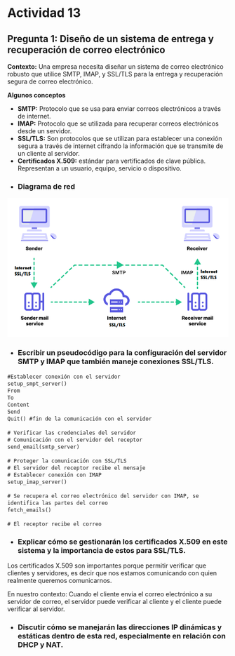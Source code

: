 # Actividad 13
## Pregunta 1: Diseño de un sistema de entrega y recuperación de correo electrónico

**Contexto:** Una empresa necesita diseñar un sistema de correo electrónico robusto que utilice SMTP, IMAP, y SSL/TLS para la entrega y recuperación segura de correo electrónico.

**Algunos conceptos**
- **SMTP:** Protocolo que se usa para enviar correos electrónicos a través de internet.
- **IMAP:** Protocolo que se utilizada para recuperar correos electrónicos desde un servidor.
- **SSL/TLS:** Son protocolos que se utilizan para establecer una conexión segura a través de internet cifrando la información que se transmite de un cliente al servidor.
- **Certificados X.509:** estándar para vertificados de clave pública. Representan a un usuario, equipo, servicio o dispositivo.

* ### Diagrama de red
![Diagrama de red](img/Act13_diagrama.png)

* ### Escribir un pseudocódigo para la configuración del servidor SMTP y IMAP que también maneje conexiones SSL/TLS.
```
#Establecer conexión con el servidor
setup_smpt_server()
From
To
Content
Send
Quit() #fin de la comunicación con el servidor

# Verificar las credenciales del servidor
# Comunicación con el servidor del receptor
send_email(smtp_server)

# Proteger la comunicación con SSL/TLS
# El servidor del receptor recibe el mensaje
# Establecer conexión con IMAP
setup_imap_server()

# Se recupera el correo electrónico del servidor con IMAP, se identifica las partes del correo
fetch_emails()

# El receptor recibe el correo

```

* ### Explicar cómo se gestionarán los certificados X.509 en este sistema y la importancia de estos para SSL/TLS.
Los certificados X.509 son importantes porque permitir verificar que clientes y servidores, es decir que nos estamos comunicando con quien realmente queremos comunicarnos.

En nuestro contexto:
Cuando el cliente envia el correo electrónico a su servidor de correo, el servidor puede verificar al cliente y el cliente puede verificar al servidor.

* ### Discutir cómo se manejarán las direcciones IP dinámicas y estáticas dentro de esta red, especialmente en relación con DHCP y NAT.
